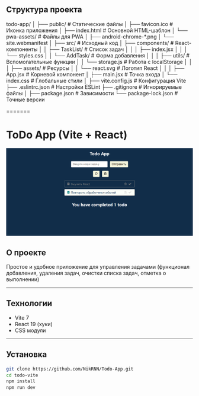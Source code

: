 ## Структура проекта

todo-app/
│
├── public/ # Статические файлы
│ ├── favicon.ico # Иконка приложения
│ ├── index.html # Основной HTML-шаблон
│ └── pwa-assets/ # Файлы для PWA
│ ├── android-chrome-\*.png
│ └── site.webmanifest
│
├── src/ # Исходный код
│ ├── components/ # React-компоненты
│ │ ├── TaskList/ # Список задач
│ │ │ ├── index.jsx
│ │ │ └── styles.css
│ │ └── AddTask/ # Форма добавления
│ │
│ ├── utils/ # Вспомогательные функции
│ │ └── storage.js # Работа с localStorage
│ │
│ ├── assets/ # Ресурсы
│ │ └── react.svg # Логотип React
│ │
│ ├── App.jsx # Корневой компонент
│ ├── main.jsx # Точка входа
│ └── index.css # Глобальные стили
│
├── vite.config.js # Конфигурация Vite
├── .eslintrc.json # Настройки ESLint
├── .gitignore # Игнорируемые файлы
│
├── package.json # Зависимости
└── package-lock.json # Точные версии

=======

# ToDo App (Vite + React)

![Интерфейс приложения](./screenshot.png)

## О проекте

Простое и удобное приложение для управления задачами (функционал добавления, удаления задач, очистки списка задач, отметка о выполнении)

---

## Технологии

- Vite 7
- React 19 (хуки)
- CSS модули

---

## Установка

```bash
git clone https://github.com/NikRNN/Todo-App.git
cd todo-vite
npm install
npm run dev
```
